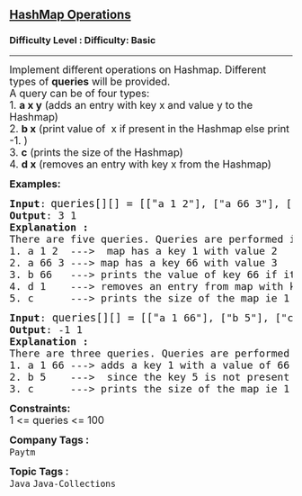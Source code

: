 <h2><a href="https://www.geeksforgeeks.org/problems/java-collection-set-3-hashmap/1?page=7&category=Java&sortBy=submissions">HashMap Operations</a></h2><h3>Difficulty Level : Difficulty: Basic</h3><hr><div class="problems_problem_content__Xm_eO"><p><span style="font-size: 18px;">Implement different operations on Hashmap. Different types of <strong>queries</strong> will be provided.<br>A query can be of four&nbsp;types:<br>1. <strong>a x y</strong>&nbsp;(adds an entry&nbsp;with key x and value&nbsp;y to the Hashmap)<br>2. <strong>b x</strong> (print value of &nbsp;x if&nbsp;present in the Hashmap else print -1.&nbsp;)<br>3. <strong>c</strong> (prints the size of the Hashmap)<br>4. <strong>d x</strong> (removes an entry&nbsp;with key x from the Hashmap)</span></p>
<p><strong><span style="font-size: 18px;">Examples:</span><span style="font-size: 18px;"> </span></strong></p>
<pre><span style="font-size: 18px;"><strong>Input</strong>:</span><span> <span style="font-size: 14pt;">queries[][] = [["</span></span><span style="font-size: 18px;">a 1 2"], ["a 66 3"], ["b 66"], ["d 1"], ["c"]] </span>
<span style="font-size: 18px;"><strong>Output</strong>: </span><span style="font-size: 18px;">3 1 </span>
<span style="font-size: 18px;"><strong>Explanation :</strong>
There are five queries. Queries are performed in this order
1. a 1 2  ---&gt;  map has a key 1 with value 2
2. a 66 3 ---&gt; map has a key 66 with value 3
3. b 66   ---&gt; prints the value of key 66 if its present in the map ie 3.
4. d 1    ---&gt; removes an entry from map with key 1
5. c      ---&gt; prints the size of the map ie 1</span></pre>
<pre><span style="font-size: 18px;"><strong>Input</strong>: </span><span style="font-size: 14pt;">queries[][] = [["</span><span style="font-size: 18px;">a 1 66"], ["b 5"], ["c"]]</span>
<span style="font-size: 18px;"><strong>Output</strong>: </span><span style="font-size: 18px;">-1 1</span>
<span style="font-size: 18px;"><strong>Explanation :</strong>
There are three queries. Queries are performed in this order
1. a 1 66 ---&gt; adds a key 1 with a value of 66 in the map
2. b 5    ---&gt;  since the key 5 is not present in the map hence -1 is printed.
3. c      ---&gt; prints the size of the map ie 1</span></pre>
<p><span style="font-size: 18px;"><strong>Constraints:</strong><br>1 &lt;= queries &lt;= 100</span></p></div><p><span style=font-size:18px><strong>Company Tags : </strong><br><code>Paytm</code>&nbsp;<br><p><span style=font-size:18px><strong>Topic Tags : </strong><br><code>Java</code>&nbsp;<code>Java-Collections</code>&nbsp;